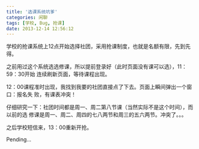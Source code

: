 ```yaml
---
title: '选课系统坑爹'
categories: 闲聊
tags: [学校, Bug, 抢课]
date: 2013-12-14 12:56:12
---
```


学校的抢课系统上12点开始选择社团，采用抢课制度，也就是名额有限，先到先得。

之前用过这个系统选选修课，所以提前登录好（此时页面没有课可以选），11：59：30开始
连续刷新页面，等待课程出现。

12：00课程准时出现，我找到我要的社团直接点了下去。页面上瞬间弹出一个窗口：报名失
败，有课表冲突！

仔细研究一下：社团时间都是周一、周二第八节课（当然实际不是这个时间），而以前的选
修课是周一、周二、周四的七八两节和周三的五六两节。冲突了。。。

之后学校短信来，13：00重新开抢。

Pending...
